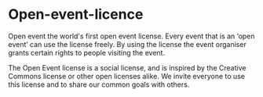 # Open-event-licence
Open event the world's first open event license.
Every event that is an ‘open event’ can use the license freely. By using the license the event organiser grants certain rights to people visiting the event.

The Open Event license is a social license, and is inspired by the Creative Commons license or other open licenses alike. We invite everyone to use this license and to share our common goals with others.




